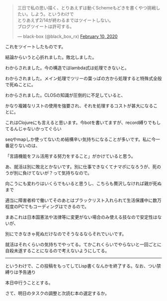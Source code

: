 <blockquote class="twitter-tweet"><p lang="ja" dir="ltr">三日で私の思い描く、とりあえずは動くSchemeもどきを書くやつ挑戦したい。しよう。というわけで<br>とりあえず2/14が終わるまではツイートしない。<br>ブログツイートは許可する。</p>&mdash; black-box (@black_box_rx) <a href="https://twitter.com/black_box_rx/status/1226842586091945985?ref_src=twsrc%5Etfw">February 10, 2020</a></blockquote> <script async src="https://platform.twitter.com/widgets.js" charset="utf-8"></script>

これをツイートしたものです。

結論からいうと心折れました。敗北しました。

わからされました。今の構造ではlambda式は処理できないと。

わからされました。メイン処理でツリーの葉っぱの方から処理すると特殊式全般で死ぬことに。

わからされました。CLOSの知識が圧倒的に不足していると、

かなり複雑なリストの使用を強要され、それを処理するコストが甚大になることに。

これはClojureにも言えると思います。今botを書いてますが、record縛りでもしてるんじゃないかってぐらい

seqやmapしか使ってないため結構辛い気持ちになることが多いです。私に今一番足りないのは、

「言語機能をフル活用する努力をすること」がかけていると思う。

あ、就活は別に敗北とかないです。別に仕事できなくてナマポになろうが、死のうが別に負けてないが？って気持ちなので。

向こうにも変わりはいくらでもいると思うし、こちらも贅沢しなければ親が死ぬまで

適当に障害者枠で働いてそのあとはブラックリスト入れられて生活保護中に数万程度のPCでもコーディングはできるので。

まあこれは日本国憲法や法律等に変更がない場合のみ使える技なので安定性はないが、

別にできなきゃ死ぬだけなのでそうなるならそれでいいです。

就活はそれくらいの気持ちでやってる。てかこれくらいでやらないと一回ごとに自殺未遂することになるので考えないようにしてる。

---

というわけで、この投稿をもってしてLisp書くなんかを終了する。なお、つい禁縛りは予告通り

本日中行うこととする。

さて、明日のタスクの調整と次読む本の選定するか。

